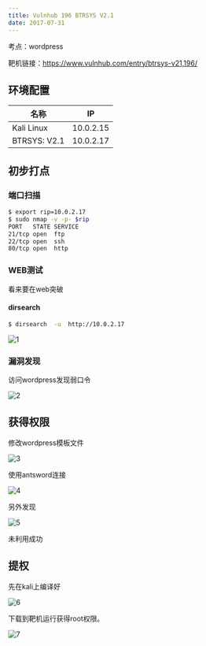 ```yaml
---
title: Vulnhub 196 BTRSYS V2.1
date: 2017-07-31
---
```


考点：wordpress

靶机链接：<https://www.vulnhub.com/entry/btrsys-v21,196/>
<!--more-->
## 环境配置

| 名称         | IP        |
| ------------ | --------- |
| Kali Linux   | 10.0.2.15 |
| BTRSYS: V2.1 | 10.0.2.17 |

## 初步打点

### 端口扫描

```bash
$ export rip=10.0.2.17   
$ sudo nmap -v -p- $rip
PORT   STATE SERVICE
21/tcp open  ftp
22/tcp open  ssh
80/tcp open  http
```

### WEB测试

看来要在web突破

#### dirsearch

```bash
$ dirsearch  -u  http://10.0.2.17
```

![1](https://static.iihack.com/vulnhub/196/1.jpg)



### 漏洞发现

访问wordpress发现弱口令

![2](https://static.iihack.com/vulnhub/196/2.jpg)



## 获得权限

修改wordpress模板文件

![3](https://static.iihack.com/vulnhub/196/3.jpg)

使用antsword连接

![4](https://static.iihack.com/vulnhub/196/4.jpg)

另外发现

![5](https://static.iihack.com/vulnhub/196/5.jpg)

未利用成功


## 提权

先在kali上编译好

![6](https://static.iihack.com/vulnhub/196/6.jpg)

下载到靶机运行获得root权限。

![7](https://static.iihack.com/vulnhub/196/7.jpg)
